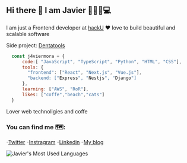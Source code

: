 ## Hi there 👋 I am Javier 👨🏽‍💻💻 

I am just a Frontend developer at [hackU](https://hacku.com)
❤️ love to build beautiful and scalable software

Side project: [Dentatools](https://dentatools.co)

```js
  const j4viermora = {
      code:[ "JavaScript", "TypeScript", "Python", "HTML", "CSS"],
      tools: {
        "frontend": ["React", "Next.js", "Vue.js"],
        "backend: ["Express", "Nestjs", "Django"]
      },
      learning: ["AWS", "RoR"],
      likes: ["coffe","beach","cats"]
  }
```

Lover web technoligies and coffe

### You can find me 🗺️:
-[Twitter](https://twitter.com/j4viermora)
-[Instragram](https://instagram.com/j4viermora)
-[Linkedin](https://www.linkedin.com/in/j4viermora)
-[My blog](https://j4viermora.hobbylayer.com/blog)

![Javier's Most Used Languages](https://github-readme-stats.vercel.app/api/top-langs/?username=j4viermora&theme=nord&layout=compact&hide=HTML)
